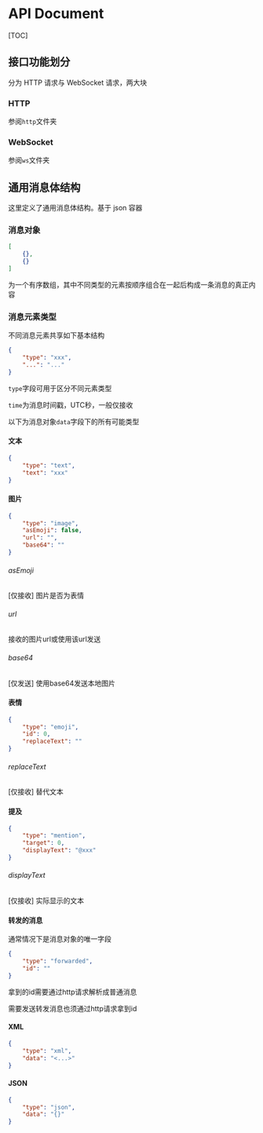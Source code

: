 # API Document

[TOC]

## 接口功能划分

分为 HTTP 请求与 WebSocket 请求，两大块

### HTTP

参阅`http`文件夹

### WebSocket

参阅`ws`文件夹

## 通用消息体结构

这里定义了通用消息体结构。基于 json 容器

### 消息对象

```json
[
    {},
    {}
]
```

为一个有序数组，其中不同类型的元素按顺序组合在一起后构成一条消息的真正内容

### 消息元素类型

不同消息元素共享如下基本结构

```json
{
    "type": "xxx",
    "...": "..."
}
```

`type`字段可用于区分不同元素类型

`time`为消息时间戳，UTC秒，一般仅接收

以下为消息对象`data`字段下的所有可能类型

#### 文本

```json
{
    "type": "text",
    "text": "xxx"
}
```

#### 图片

```json
{
    "type": "image",
    "asEmoji": false,
    "url": "",
    "base64": ""
}
```

###### asEmoji

[仅接收] 图片是否为表情

###### url

接收的图片url或使用该url发送

###### base64

[仅发送] 使用base64发送本地图片

#### 表情

```json
{
    "type": "emoji",
    "id": 0,
    "replaceText": ""
}
```

###### replaceText

[仅接收] 替代文本

#### 提及

```json
{
    "type": "mention",
    "target": 0,
    "displayText": "@xxx"
}
```

###### displayText

[仅接收] 实际显示的文本

#### 转发的消息

通常情况下是消息对象的唯一字段

```json
{
    "type": "forwarded",
    "id": ""
}
```

拿到的id需要通过http请求解析成普通消息

需要发送转发消息也须通过http请求拿到id

#### XML

```json
{
    "type": "xml",
    "data": "<...>"
}
```

#### JSON

```json
{
    "type": "json",
    "data": "{}"
}
```